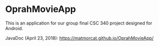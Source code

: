 # OprahMovieApp
This is an application for our group final CSC 340 project designed for Android.

JavaDoc (April 23, 2018): https://matmorcat.github.io/OprahMovieApp/
